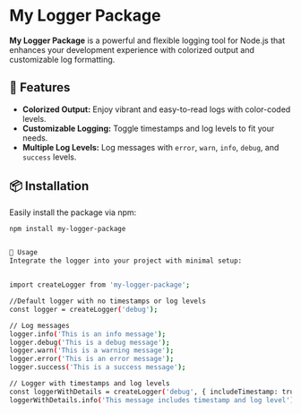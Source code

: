 # My Logger Package

**My Logger Package** is a powerful and flexible logging tool for Node.js that enhances your development experience with colorized output and customizable log formatting.

## 🚀 Features

- **Colorized Output:** Enjoy vibrant and easy-to-read logs with color-coded levels.
- **Customizable Logging:** Toggle timestamps and log levels to fit your needs.
- **Multiple Log Levels:** Log messages with `error`, `warn`, `info`, `debug`, and `success` levels.

## 📦 Installation

Easily install the package via npm:

```bash
npm install my-logger-package


📜 Usage
Integrate the logger into your project with minimal setup:


import createLogger from 'my-logger-package';

//Default logger with no timestamps or log levels
const logger = createLogger('debug');

// Log messages
logger.info('This is an info message');
logger.debug('This is a debug message');
logger.warn('This is a warning message');
logger.error('This is an error message');
logger.success('This is a success message');

// Logger with timestamps and log levels
const loggerWithDetails = createLogger('debug', { includeTimestamp: true, includeLevel: true });
loggerWithDetails.info('This message includes timestamp and log level');

